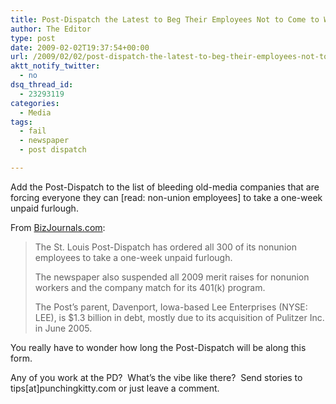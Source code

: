 ```yaml
---
title: Post-Dispatch the Latest to Beg Their Employees Not to Come to Work
author: The Editor
type: post
date: 2009-02-02T19:37:54+00:00
url: /2009/02/02/post-dispatch-the-latest-to-beg-their-employees-not-to-come-to-work/
aktt_notify_twitter:
  - no
dsq_thread_id:
  - 23293119
categories:
  - Media
tags:
  - fail
  - newspaper
  - post dispatch

---
```

Add the Post-Dispatch to the list of bleeding old-media companies that are forcing everyone they can [read: non-union employees] to take a one-week unpaid furlough.

From [BizJournals.com][1]:

> The St. Louis Post-Dispatch has ordered all 300 of its nonunion employees to take a one-week unpaid furlough.
> 
> The newspaper also suspended all 2009 merit raises for nonunion workers and the company match for its 401(k) program.
> 
> The Post&#8217;s parent, Davenport, Iowa-based Lee Enterprises (NYSE: LEE), is $1.3 billion in debt, mostly due to its acquisition of Pulitzer Inc. in June 2005.

You really have to wonder how long the Post-Dispatch will be along this form.

Any of you work at the PD?  What&#8217;s the vibe like there?  Send stories to tips[at]punchingkitty.com or just leave a comment.

 [1]: http://www.bizjournals.com/stlouis/stories/2009/02/02/daily2.html?ana=from_rss